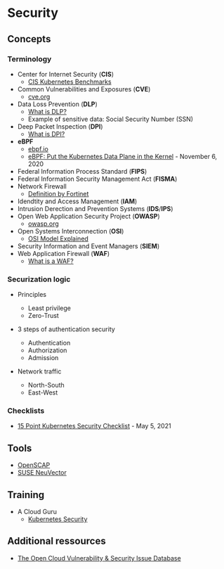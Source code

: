 # Security

## Concepts

### Terminology

* Center for Internet Security (**CIS**)
  * [CIS Kubernetes Benchmarks](https://www.cisecurity.org/benchmark/kubernetes)
* Common Vulnerabilities and Exposures (**CVE**)
  * [cve.org](https://www.cve.org/)
* Data Loss Prevention (**DLP**)
  * [What is DLP?](https://www.imperva.com/learn/data-security/data-loss-prevention-dlp/)
  * Example of sensitive data: Social Security Number (SSN)
* Deep Packet Inspection (**DPI**)
  * [What is DPI?](https://www.fortinet.com/resources/cyberglossary/dpi-deep-packet-inspection)
* **eBPF**
  * [ebpf.io](https://ebpf.io/)
  * [eBPF: Put the Kubernetes Data Plane in the Kernel](https://thenewstack.io/ebpf-put-the-kubernetes-data-plane-in-the-kernel/) - November 6, 2020
* Federal Information Process Standard (**FIPS**)
* Federal Information Security Management Act (**FISMA**)
* Network Firewall
  * [Definition by Fortinet](https://www.fortinet.com/resources/cyberglossary/firewall)
* Idendtity and Access Management (**IAM**)
* Intrusion Derection and Prevention Systems (**IDS**/**IPS**)
* Open Web Application Security Project (**OWASP**)
  * [owasp.org](https://owasp.org/)
* Open Systems Interconnection (**OSI**)
  * [OSI Model Explained](https://www.youtube.com/watch?v=LANW3m7UgWs&t=13s)
* Security Information and Event Managers (**SIEM**)
* Web Application Firewall (**WAF**)
  * [What is a WAF?](https://www.cloudflare.com/learning/ddos/glossary/web-application-firewall-waf/)

### Securization logic

* Principles
  * Least privilege
  * Zero-Trust

* 3 steps of authentication security
  * Authentication
  * Authorization
  * Admission

* Network traffic
  * North-South
  * East-West

### Checklists

* [15 Point Kubernetes Security Checklist](https://containerjournal.com/editorial-calendar/rsa/15-point-kubernetes-security-checklist/) - May 5, 2021

## Tools

* [OpenSCAP](https://www.open-scap.org/)
* [SUSE NeuVector](./neuvector.md)

## Training

* A Cloud Guru
  * [Kubernetes Security](https://learn.acloud.guru/course/7d2c29e7-cdb2-4f44-8744-06332f47040e/dashboard)

## Additional ressources

* [The Open Cloud Vulnerability & Security Issue Database](https://www.cloudvulndb.org/)

